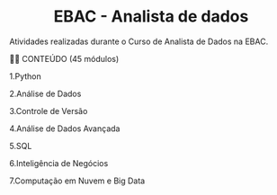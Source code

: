 <h1 align="center"> EBAC - Analista de dados </h1> 
Atividades realizadas durante o Curso de Analista de Dados na EBAC.

👩‍🎓 CONTEÚDO (45 módulos)

1.Python

2.Análise de Dados

3.Controle de Versão

4.Análise de Dados Avançada

5.SQL

6.Inteligência de Negócios

7.Computação em Nuvem e Big Data
